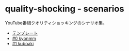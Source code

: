 # quality-shocking - scenarios

YouTube番組クオリティショッキングのシナリオ集。

* [テンプレート](./template/README.md)
* [#0 kyonmm](./scenarios/0-kyonmm/README.md)
* [#1 kuboaki](./scenarios/1-kuboaki/README.md)
